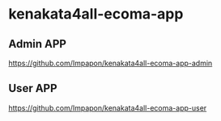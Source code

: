 # kenakata4all-ecoma-app


## Admin APP
https://github.com/Impapon/kenakata4all-ecoma-app-admin

## User APP

https://github.com/Impapon/kenakata4all-ecoma-app-user
